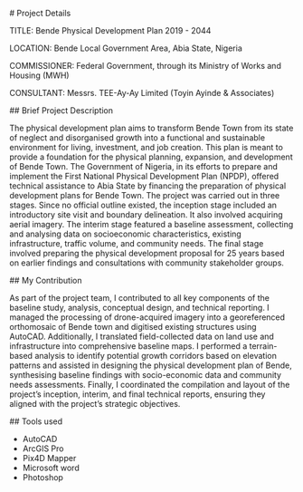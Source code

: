 \# Project Details



TITLE: Bende Physical Development Plan 2019 - 2044

LOCATION: Bende Local Government Area, Abia State, Nigeria

COMMISSIONER: Federal Government, through its Ministry of Works and Housing (MWH) 

CONSULTANT: Messrs. TEE-Ay-Ay Limited (Toyin Ayinde \& Associates)



\## Brief Project Description

The physical development plan aims to transform Bende Town from its state of neglect and disorganised growth into a functional and sustainable environment for living, investment, and job creation. This plan is meant to provide a foundation for the physical planning, expansion, and development of Bende Town. The Government of Nigeria, in its efforts to prepare and implement the First National Physical Development Plan (NPDP), offered technical assistance to Abia State by financing the preparation of physical development plans for Bende Town. The project was carried out in three stages. Since no official outline existed, the inception stage included an introductory site visit and boundary delineation. It also involved acquiring aerial imagery. The interim stage featured a baseline assessment, collecting and analysing data on socioeconomic characteristics, existing infrastructure, traffic volume, and community needs. The final stage involved preparing the physical development proposal for 25 years based on earlier findings and consultations with community stakeholder groups.



\## My Contribution

As part of the project team, I contributed to all key components of the baseline study, analysis, conceptual design, and technical reporting. I managed the processing of drone-acquired imagery into a georeferenced orthomosaic of Bende town and digitised existing structures using AutoCAD. Additionally, I translated field-collected data on land use and infrastructure into comprehensive baseline maps. I performed a terrain-based analysis to identify potential growth corridors based on elevation patterns and assisted in designing the physical development plan of Bende, synthesising baseline findings with socio-economic data and community needs assessments. Finally, I coordinated the compilation and layout of the project’s inception, interim, and final technical reports, ensuring they aligned with the project’s strategic objectives.



\## Tools used 

* AutoCAD
* ArcGIS Pro
* Pix4D Mapper
* Microsoft word
* Photoshop
